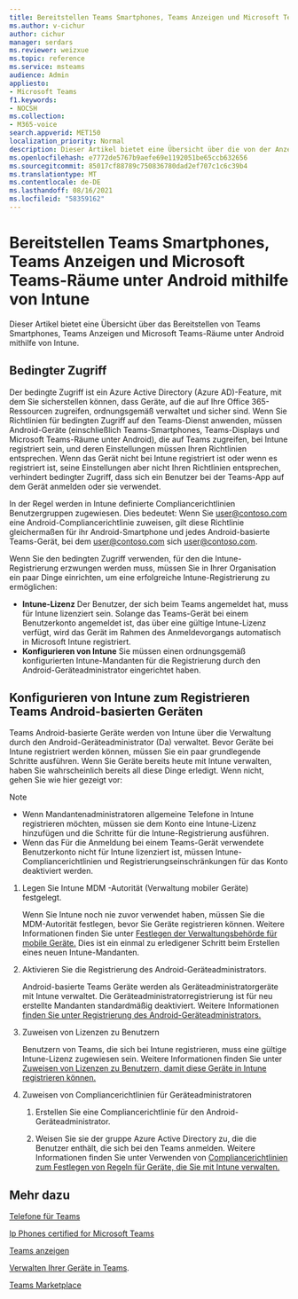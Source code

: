 ```yaml
---
title: Bereitstellen Teams Smartphones, Teams Anzeigen und Microsoft Teams-Räume unter Android mithilfe von Intune
ms.author: v-cichur
author: cichur
manager: serdars
ms.reviewer: weizxue
ms.topic: reference
ms.service: msteams
audience: Admin
appliesto:
- Microsoft Teams
f1.keywords:
- NOCSH
ms.collection:
- M365-voice
search.appverid: MET150
localization_priority: Normal
description: Dieser Artikel bietet eine Übersicht über die von der Anzeige unterstützten Microsoft Teams Features.
ms.openlocfilehash: e7772de5767b9aefe69e1192051be65ccb632656
ms.sourcegitcommit: 85017cf88789c750836780dad2ef707c1c6c39b4
ms.translationtype: MT
ms.contentlocale: de-DE
ms.lasthandoff: 08/16/2021
ms.locfileid: "58359162"
---
```

# <a name="deploy-teams-phones-teams-displays-and-microsoft-teams-rooms-on-android-using-intune"></a>Bereitstellen Teams Smartphones, Teams Anzeigen und Microsoft Teams-Räume unter Android mithilfe von Intune

Dieser Artikel bietet eine Übersicht über das Bereitstellen von Teams Smartphones, Teams Anzeigen und Microsoft Teams-Räume unter Android mithilfe von Intune.

## <a name="conditional-access"></a>Bedingter Zugriff

Der bedingte Zugriff ist ein Azure Active Directory (Azure AD)-Feature, mit dem Sie sicherstellen können, dass Geräte, auf die auf Ihre Office 365-Ressourcen zugreifen, ordnungsgemäß verwaltet und sicher sind.  Wenn Sie Richtlinien für bedingten Zugriff auf den Teams-Dienst anwenden, müssen Android-Geräte (einschließlich Teams-Smartphones, Teams-Displays und Microsoft Teams-Räume unter Android), die auf Teams zugreifen, bei Intune registriert sein, und deren Einstellungen müssen Ihren Richtlinien entsprechen.  Wenn das Gerät nicht bei Intune registriert ist oder wenn es registriert ist, seine Einstellungen aber nicht Ihren Richtlinien entsprechen, verhindert bedingter Zugriff, dass sich ein Benutzer bei der Teams-App auf dem Gerät anmelden oder sie verwendet.

In der Regel werden in Intune definierte Compliancerichtlinien Benutzergruppen zugewiesen.  Dies bedeutet: Wenn Sie user@contoso.com eine Android-Compliancerichtlinie zuweisen, gilt diese Richtlinie gleichermaßen für ihr Android-Smartphone und jedes Android-basierte Teams-Gerät, bei dem user@contoso.com sich user@contoso.com.

Wenn Sie den bedingten Zugriff verwenden, für den die Intune-Registrierung erzwungen werden muss, müssen Sie in Ihrer Organisation ein paar Dinge einrichten, um eine erfolgreiche Intune-Registrierung zu ermöglichen:

- **Intune-Lizenz** Der Benutzer, der sich beim Teams angemeldet hat, muss für Intune lizenziert sein.  Solange das Teams-Gerät bei einem Benutzerkonto angemeldet ist, das über eine gültige Intune-Lizenz verfügt, wird das Gerät im Rahmen des Anmeldevorgangs automatisch in Microsoft Intune registriert.
- **Konfigurieren von Intune** Sie müssen einen ordnungsgemäß konfigurierten Intune-Mandanten für die Registrierung durch den Android-Geräteadministrator eingerichtet haben.

## <a name="configure-intune-to-enroll-teams-android-based-devices"></a>Konfigurieren von Intune zum Registrieren Teams Android-basierten Geräten

Teams Android-basierte Geräte werden von Intune über die Verwaltung durch den Android-Geräteadministrator (Da) verwaltet. Bevor Geräte bei Intune registriert werden können, müssen Sie ein paar grundlegende Schritte ausführen.  Wenn Sie Geräte bereits heute mit Intune verwalten, haben Sie wahrscheinlich bereits all diese Dinge erledigt.  Wenn nicht, gehen Sie wie hier gezeigt vor:

> [!NOTE]
> - Wenn Mandantenadministratoren allgemeine Telefone in Intune registrieren möchten, müssen sie dem Konto eine Intune-Lizenz hinzufügen und die Schritte für die Intune-Registrierung ausführen.
> - Wenn das Für die Anmeldung bei einem Teams-Gerät verwendete Benutzerkonto nicht für Intune lizenziert ist, müssen Intune-Compliancerichtlinien und Registrierungseinschränkungen für das Konto deaktiviert werden.



1. Legen Sie Intune MDM -Autorität (Verwaltung mobiler Geräte) festgelegt.  

   Wenn Sie Intune noch nie zuvor verwendet haben, müssen Sie die MDM-Autorität festlegen, bevor Sie Geräte registrieren können. Weitere Informationen finden Sie unter [Festlegen der Verwaltungsbehörde für mobile Geräte.](/intune/fundamentals/mdm-authority-set)  Dies ist ein einmal zu erledigener Schritt beim Erstellen eines neuen Intune-Mandanten.
1. Aktivieren Sie die Registrierung des Android-Geräteadministrators.
  
   Android-basierte Teams Geräte werden als Geräteadministratorgeräte mit Intune verwaltet.  Die Geräteadministratorregistrierung ist für neu erstellte Mandanten standardmäßig deaktiviert. Weitere Informationen [finden Sie unter Registrierung des Android-Geräteadministrators.](/intune/enrollment/android-enroll-device-administrator)
1. Zuweisen von Lizenzen zu Benutzern 
 
   Benutzern von Teams, die sich bei Intune registrieren, muss eine gültige Intune-Lizenz zugewiesen sein. Weitere Informationen finden Sie unter [Zuweisen von Lizenzen zu Benutzern, damit diese Geräte in Intune registrieren können.](/intune/fundamentals/licenses-assign)
1. Zuweisen von Compliancerichtlinien für Geräteadministratoren  

   1. Erstellen Sie eine Compliancerichtlinie für den Android-Geräteadministrator.

   1. Weisen Sie sie der gruppe Azure Active Directory zu, die die Benutzer enthält, die sich bei den Teams anmelden. Weitere Informationen finden Sie unter Verwenden von [Compliancerichtlinien zum Festlegen von Regeln für Geräte, die Sie mit Intune verwalten.](/mem/intune/protect/device-compliance-get-started)

## <a name="see-also"></a>Mehr dazu

[Telefone für Teams](phones-for-teams.md)

[Ip Phones certified for Microsoft Teams](teams-ip-phones.md)

[Teams anzeigen](teams-displays.md)

[Verwalten Ihrer Geräte in Teams](device-management.md).

[Teams Marketplace](https://office.com/teamsdevices)
